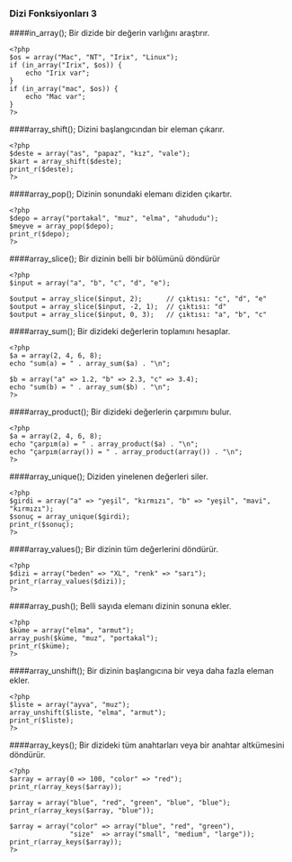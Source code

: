 ### Dizi Fonksiyonları 3

####in_array();
Bir dizide bir değerin varlığını araştırır.
```
<?php
$os = array("Mac", "NT", "Irix", "Linux");
if (in_array("Irix", $os)) {
    echo "Irix var";
}
if (in_array("mac", $os)) {
    echo "Mac var";
}
?>
```
####array_shift();
Dizini başlangıcından bir eleman çıkarır.
```
<?php
$deste = array("as", "papaz", "kız", "vale");
$kart = array_shift($deste);
print_r($deste);
?>
```
####array_pop();
Dizinin sonundaki elemanı diziden çıkartır.
```
<?php
$depo = array("portakal", "muz", "elma", "ahududu");
$meyve = array_pop($depo);
print_r($depo);
?>
```
####array_slice();
Bir dizinin belli bir bölümünü döndürür
```
<?php
$input = array("a", "b", "c", "d", "e");

$output = array_slice($input, 2);      // çıktısı: "c", "d", "e"
$output = array_slice($input, -2, 1);  // çıktısı: "d"
$output = array_slice($input, 0, 3);   // çıktısı: "a", "b", "c"
```
####array_sum();
Bir dizideki değerlerin toplamını hesaplar.
```
<?php
$a = array(2, 4, 6, 8);
echo "sum(a) = " . array_sum($a) . "\n";

$b = array("a" => 1.2, "b" => 2.3, "c" => 3.4);
echo "sum(b) = " . array_sum($b) . "\n";
?>
```
####array_product();
Bir dizideki değerlerin çarpımını bulur.
```
<?php
$a = array(2, 4, 6, 8);
echo "çarpım(a) = " . array_product($a) . "\n";
echo "çarpım(array()) = " . array_product(array()) . "\n";
?>
```
####array_unique();
Diziden yinelenen değerleri siler.
```
<?php
$girdi = array("a" => "yeşil", "kırmızı", "b" => "yeşil", "mavi", "kırmızı");
$sonuç = array_unique($girdi);
print_r($sonuç);
?>
```
####array_values();
Bir dizinin tüm değerlerini döndürür.
```
<?php
$dizi = array("beden" => "XL", "renk" => "sarı");
print_r(array_values($dizi));
?>
```
####array_push();
Belli sayıda elemanı dizinin sonuna ekler.
```
<?php
$küme = array("elma", "armut");
array_push($küme, "muz", "portakal");
print_r($küme);
?>
```
####array_unshift();
Bir dizinin başlangıcına bir veya daha fazla eleman ekler.
```
<?php
$liste = array("ayva", "muz");
array_unshift($liste, "elma", "armut");
print_r($liste);
?>
```
####array_keys();
Bir dizideki tüm anahtarları veya bir anahtar altkümesini döndürür.
```
<?php
$array = array(0 => 100, "color" => "red");
print_r(array_keys($array));

$array = array("blue", "red", "green", "blue", "blue");
print_r(array_keys($array, "blue"));

$array = array("color" => array("blue", "red", "green"),
               "size"  => array("small", "medium", "large"));
print_r(array_keys($array));
?>
```

